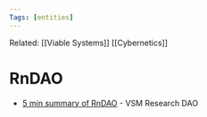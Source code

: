 ```yaml
---
Tags: [entities]
---
```

Related: [[Viable Systems]] [[Cybernetics]] 
# RnDAO
- [5 min summary of RnDAO](https://intelligent-glove-386.notion.site/5-minute-Summary-on-RnDAO-30902d80eff044a08fd659dea63f257b) - VSM Research DAO